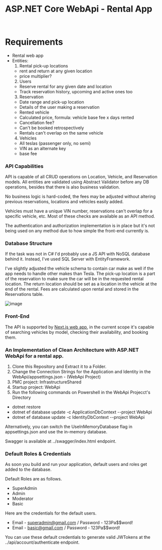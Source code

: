  # ASP.NET Core WebApi - Rental App
<br/>

# Requirements
- Rental web app
- Entities:
  1. Rental pick-up locations
    - rent and return at any given location
    - price multiplier?
  2. Users
    - Reserve rental for any given date and location
    - Track reservation history, upcoming and active ones too
  3. Reservation
    - Date range and pick-up location
    - Details of the user making a reservation
    - Rented vehicle
    - Calculated price, formula: vehicle base fee x days rented
    - Cancellation fee?
    - Can't be booked retrospectively
    - Rentals can't overlap on the same vehicle
  4. Vehicles
    - All teslas (passenger only, no semi)
    - VIN as an alternate key
    - base fee

### API Capabilities

API is capable of all CRUD operations on Location, Vehicle, and Reservation models.
All entities are validated using Abstract Validator before any DB operations, besides that there is also business validation.

No business logic is hard-coded, the fees may be adjusted without altering previous reservations, locations and vehicles easily added.

Vehicles must have a unique VIN number, reservations can't overlap for a specific vehicle, etc. Most of these checks are available as an API method.

The authentication and authorization implementation is in place but it's not being used on any method due to how simple the front-end currently is.

### Database Structure
If the task was not in C# I'd probably use a JS API with NoSQL database behind it. Instead, I've used SQL Server with EntityFramework.

I've slightly adjusted the vehicle schema to contain car make as well if the app needs to handle other makes than Tesla.
The pick-up location is a part of the reservation to make sure the car will be in the requested rental location.
The return location should be set as a location in the vehicle at the end of the rental.
Fees are calculated upon rental and stored in the Reservations table.

![image](https://github.com/piotrokrutniak/RentalApp.Api/assets/91792866/8a747e0f-e145-4abc-84df-c13f72d7b656)

### Front-End

The API is supported by [Next.js web app](https://github.com/piotrokrutniak/RentalApp.WebUi/), in the current scope it's capable of searching vehicles by model, checking their  availability, and booking them.

### An Implementation of Clean Architecture with ASP.NET WebApi for a rental app.

1. Clone this Repository and Extract it to a Folder.
3. Change the Connection Strings for the Application and Identity in the WebApi/appsettings.json - (WebApi Project)
4. PMC project: InfrastructureShared
5. Startup project: WebApi
6. Run the following commands on Powershell in the WebApi Projecct's Directory
- dotnet restore
- dotnet ef database update -c ApplicationDbContext --project WebApi
- dotnet ef database update -c IdentityDbContext --project WebApi

Alternatively, you can switch the UseInMemoryDatabase flag in appsettings.json and use the in-memory database.

Swagger is available at ../swagger/index.html endpoint.

### Default Roles & Credentials
As soon you build and run your application, default users and roles get added to the database.

Default Roles are as follows.
- SuperAdmin
- Admin
- Moderator
- Basic

Here are the credentials for the default users.
- Email - superadmin@gmail.com  / Password - 123Pa$$word!
- Email - basic@gmail.com  / Password - 123Pa$$word!

You can use these default credentials to generate valid JWTokens at the ../api/account/authenticate endpoint.
